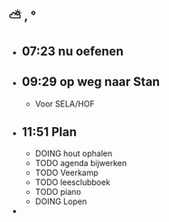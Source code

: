 ## ⛅ , °
- ## 07:23 nu oefenen
- ## 09:29 op weg naar Stan
	- Voor SELA/HOF
- ## 11:51  Plan
	- DOING hout ophalen
	- TODO agenda bijwerken
	- TODO Veerkamp
	- TODO leesclubboek
	- TODO piano
	- DOING Lopen
-
